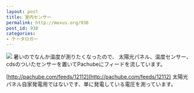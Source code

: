 ```yaml
---
layout: post
title: 室内センサー
permalink: http://moxus.org/938
post_id: 938
categories: 
- テータロガー
---
```


![](/images/P1030298.jpg)
暑いのでなんか温度が測りたくなったので、
太陽光パネル、温度センサー、cdsのついたセンサーを置いてPachubeにフィードを流しています。

[http://pachube.com/feeds/12112](http://pachube.com/feeds/12112)
太陽光パネル自家発電用ではないです、単に発電している電圧を測っています。